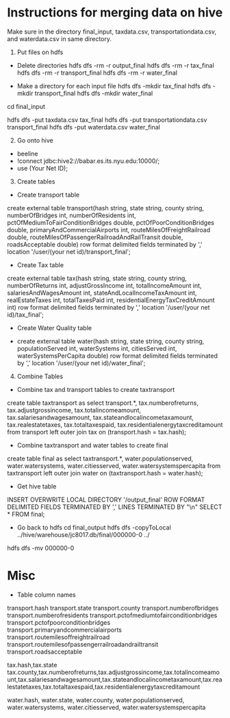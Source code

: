 # Instructions for merging data on hive

Make sure in the directory final_input, taxdata.csv, transportationdata.csv, and waterdata.csv in same directory. 

1. Put files on hdfs 

- Delete directories
hdfs dfs -rm -r output_final
hdfs dfs -rm -r tax_final
hdfs dfs -rm -r transport_final
hdfs dfs -rm -r water_final

- Make a directory for each input file
hdfs dfs -mkdir tax_final
hdfs dfs -mkdir transport_final
hdfs dfs -mkdir water_final

cd final_input

hdfs dfs -put taxdata.csv tax_final
hdfs dfs -put transportationdata.csv transport_final
hdfs dfs -put waterdata.csv water_final

2. Go onto hive
- beeline
- !connect jdbc:hive2://babar.es.its.nyu.edu:10000/;
- use (Your Net ID);

3. Create tables

- Create transport table

create external table transport(hash string, state string, county string, numberOfBridges int, numberOfResidents int, pctOfMediumToFairConditionBridges double, pctOfPoorConditionBridges double, primaryAndCommercialAirports int, routeMilesOfFreightRailroad double, routeMilesOfPassengerRailroadAndRailTransit double, roadsAcceptable double) row format delimited fields terminated by ',' location '/user/(your net id)/transport_final';

- Create Tax table

create external table tax(hash string, state string, county string, numberOfReturns int, adjustGrossIncome int, totalIncomeAmount int, salariesAndWagesAmount int, stateAndLocalIncomeTaxAmount int, realEstateTaxes int, totalTaxesPaid int, residentialEnergyTaxCreditAmount int) row format delimited fields terminated by ',' location '/user/(your net id)/tax_final';

- Create Water Quality table

- create external table water(hash string, state string, county string, populationServed int, waterSystems int, citiesServed int, waterSystemsPerCapita double) row format delimited fields terminated by ',' location '/user/(your net id)/water_final';

4. Combine Tables

- Combine tax and transport tables to create taxtransport

create table taxtransport as select transport.*, tax.numberofreturns, tax.adjustgrossincome, tax.totalincomeamount, tax.salariesandwagesamount, tax.stateandlocalincometaxamount, tax.realestatetaxes, tax.totaltaxespaid, tax.residentialenergytaxcreditamount from transport left outer join tax on (transport.hash = tax.hash);

- Combine taxtransport and water tables to create final

create table final as select taxtransport.*, water.populationserved, water.watersystems, water.citiesserved, water.watersystemspercapita from taxtransport left outer join water on (taxtransport.hash = water.hash);

- Get hive table 

INSERT OVERWRITE LOCAL DIRECTORY '/output_final' ROW FORMAT DELIMITED FIELDS TERMINATED BY ',' LINES TERMINATED BY "\n" SELECT * FROM final;

- Go back to hdfs 
cd final_output
hdfs dfs -copyToLocal ../hive/warehouse/jc8017.db/final/000000-0 ../

hdfs dfs -mv 000000-0 



# Misc

- Table column names

transport.hash transport.state transport.county transport.numberofbridges transport.numberofresidents transport.pctofmediumtofairconditionbridges transport.pctofpoorconditionbridges transport.primaryandcommercialairports transport.routemilesoffreightrailroad transport.routemilesofpassengerrailroadandrailtransit transport.roadsacceptable 

tax.hash,tax.state tax.county,tax.numberofreturns,tax.adjustgrossincome,tax.totalincomeamount,tax.salariesandwagesamount,tax.stateandlocalincometaxamount,tax.realestatetaxes,tax.totaltaxespaid,tax.residentialenergytaxcreditamount

water.hash, water.state, water.county, water.populationserved, water.watersystems, water.citiesserved, water.watersystemspercapita